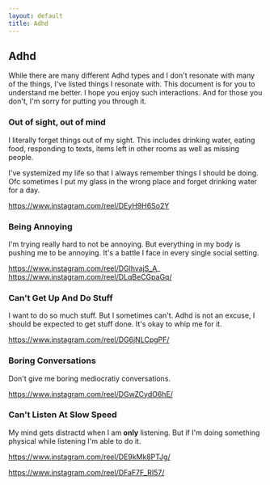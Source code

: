 ```yaml
---
layout: default
title: Adhd
---
```


## Adhd

While there are many different Adhd types and I don't resonate with many of the things, I've listed things I resonate with. This document is for you to understand me better. I hope you enjoy such interactions. And for those you don't, I'm sorry for putting you through it.


### Out of sight, out of mind

I literally forget things out of my sight. This includes drinking water, eating food, responding to texts, items left in other rooms as well as missing people.

I've systemized my life so that I always remember things I should be doing. Ofc sometimes I put my glass in the wrong place and forget drinking water for a day. 

https://www.instagram.com/reel/DEyH9H6So2Y

### Being Annoying

I'm trying really hard to not be annoying. But everything in my body is pushing me to be annoying. It's a battle I face in every single social setting.

https://www.instagram.com/reel/DGlhvajS_A_   
https://www.instagram.com/reel/DLqBeCGpaGq/  

### Can't Get Up And Do Stuff

I want to do so much stuff. But I sometimes can't. Adhd is not an excuse, I should be expected to get stuff done. It's okay to whip me for it.

https://www.instagram.com/reel/DG6jNLCpgPF/

### Boring Conversations

Don't give me boring mediocratiy conversations.

https://www.instagram.com/reel/DGwZCydO6hE/

### Can't Listen At Slow Speed

My mind gets distractd when I am **only** listening. But if I'm doing something physical while listening I'm able to do it.

https://www.instagram.com/reel/DE9kMk8PTJg/

https://www.instagram.com/reel/DFaF7F_RI57/









